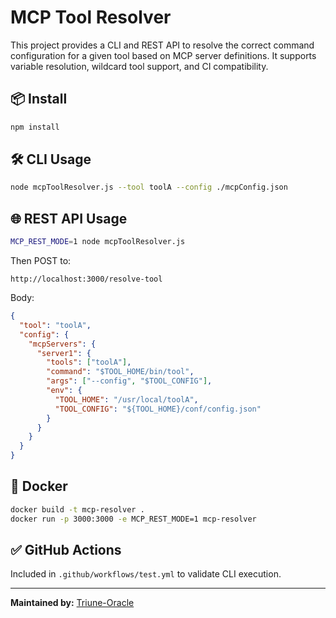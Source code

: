 # MCP Tool Resolver

This project provides a CLI and REST API to resolve the correct command configuration for a given tool based on MCP server definitions. It supports variable resolution, wildcard tool support, and CI compatibility.

## 📦 Install

```bash
npm install
```

## 🛠️ CLI Usage

```bash
node mcpToolResolver.js --tool toolA --config ./mcpConfig.json
```

## 🌐 REST API Usage

```bash
MCP_REST_MODE=1 node mcpToolResolver.js
```

Then POST to:

```
http://localhost:3000/resolve-tool
```

Body:

```json
{
  "tool": "toolA",
  "config": {
    "mcpServers": {
      "server1": {
        "tools": ["toolA"],
        "command": "$TOOL_HOME/bin/tool",
        "args": ["--config", "$TOOL_CONFIG"],
        "env": {
          "TOOL_HOME": "/usr/local/toolA",
          "TOOL_CONFIG": "${TOOL_HOME}/conf/config.json"
        }
      }
    }
  }
}
```

## 🐳 Docker

```bash
docker build -t mcp-resolver .
docker run -p 3000:3000 -e MCP_REST_MODE=1 mcp-resolver
```

## ✅ GitHub Actions

Included in `.github/workflows/test.yml` to validate CLI execution.

---

**Maintained by:** [Triune-Oracle](https://github.com/Triune-Oracle)
